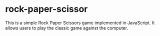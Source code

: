 # rock-paper-scissor
This is a simple Rock Paper Scissors game implemented in JavaScript. It allows users to play the classic game against the computer.  
